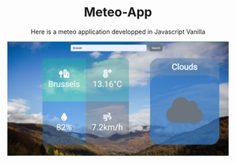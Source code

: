 
<h1 align="center">
  Meteo-App
  </h1>
<p align="center">
  Here is a meteo application developped in Javascript Vanilla
  </p>
<p align="center">
  <img src="https://github.com/PirateDesBois/Meteo-App/blob/main/public/img/capture.PNG?raw=true" width="850" title="Meteo App Screenshot">
  
</p>

